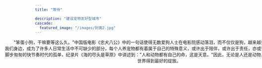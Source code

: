 ```yaml
---
title: "等待"

description: "建设宠物友好型城市"
cascade:
  featured_image: "/images/封面2.jpg"
---
```

<center><p style="width:1000px;margin-left: -100px;" >&emsp;&emsp;"笨蛋小狗，干嘛要等这么久。"中国版电影《忠犬八公》中的一句话使得无数爱狗人士在电影院感动落泪，而不仅仅是狗，越来越多的各种各样的宠物出现在我们身边，成为了许多人日常生活中不可缺少的部分，每个人养宠物都有着属于自己的特殊意义，或许出于陪伴，或许出于责任，亦或许出于缓解在这车水马龙，脚步匆匆的快节奏时代的孤单，纪录片《海的尽头是草原》中讲述到："人和动物都有自己的命，这是天意。"因此，无论是人还是动物，每一个生命都应该在这个世界得到最好的绽放。


